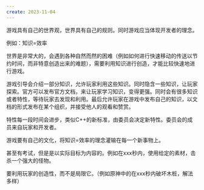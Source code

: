 ```yaml
---
create: 2023-11-04
---
```

游戏具有自己的世界观，世界具有自己的规则。同时游戏应当体现开发者的理念。

例如：知识=效率

世界是非常大的，会遇到各种自然而然的困难（例如如何进行快速移动的传送以节约时间，而非特意创造出来的难题），需要利用知识进行创造，才能比较快速地进行游戏。

游戏引导会介绍一部分知识，允许玩家利用这些知识。同时隐含一些知识，让玩家探索。官方可以发布官方文档，来让玩家学习知识，变得更强。同时会有很多知识或者特性，等待玩家去发现和利用。最后允许玩家在游戏中发布自己的知识，以文档的形式发布在某个组织，并接受他人的观看和赞赏。

特性每一段时间会进步，类似C++的新标准，由委员会决定新特性。委员会的成员来自玩家和开发者。

游戏要有自己的文化，将知识=效率的理念灌输在每一个新事物上。

甚至有考试，但是是以实际目标为内容的。例如在xxx秒内，使用给定的素材，击杀一个强大的怪物。

要利用玩家的创造性，而不是局限它。（例如原神中的在xxx秒内破坏木桩，解法多样）